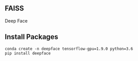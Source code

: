 ## FAISS 

Deep Face


## Install Packages
```
conda create -n deepface tensorflow-gpu=1.9.0 python=3.6
pip install deepface
```
